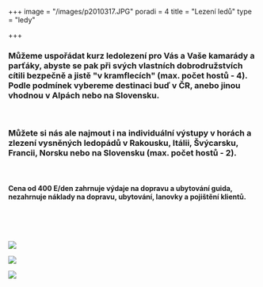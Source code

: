 +++
image = "/images/p2010317.JPG"
poradi = 4
title = "Lezení ledů"
type = "ledy"

+++
### **Můžeme uspořádat kurz ledolezení pro Vás a Vaše kamarády a parťáky, abyste se pak při svých vlastních dobrodružstvích cítili bezpečně a jistě "v kramflecích" (max. počet hostů - 4). Podle podmínek vybereme destinaci buď v ČR, anebo jinou vhodnou v Alpách nebo na Slovensku.**

&nbsp;

### **Můžete si nás ale najmout i na individuální výstupy v horách a zlezení vysněných ledopádů v Rakousku, Itálii, Švýcarsku, Francii, Norsku nebo na Slovensku (max. počet hostů - 2).**

&nbsp;

#### **Cena od 400 E/den zahrnuje výdaje na dopravu a ubytování guida, nezahrnuje náklady na dopravu, ubytování, lanovky a pojištění klientů.**

&nbsp; 

&nbsp; 

![](/images/p2020348.JPG)

![](/images/dscn0938.jpg)

![](/images/dscf2115.jpg)